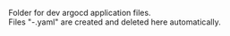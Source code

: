 Folder for dev argocd application files.<br>
Files "<repo>-<branch>.yaml" are created and deleted here automatically.
